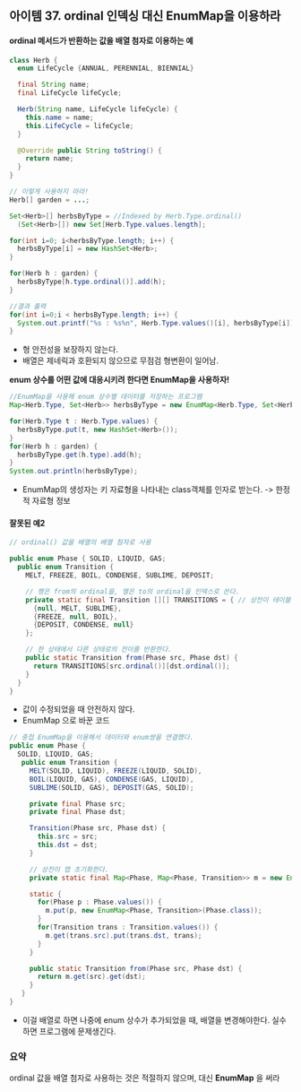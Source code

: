 ## 아이템 37. ordinal 인덱싱 대신 EnumMap을 이용하라

#### ordinal 메서드가 반환하는 값을 배열 첨자로 이용하는 예

```JAVA
class Herb {
  enum LifeCycle {ANNUAL, PERENNIAL, BIENNIAL}

  final String name;
  final LifeCycle lifeCycle;

  Herb(String name, LifeCycle lifeCycle) {
    this.name = name;
    this.LifeCycle = lifeCycle;
  }

  @Override public String toString() {
    return name;
  }
}

// 이렇게 사용하지 마라!
Herb[] garden = ...;

Set<Herb>[] herbsByType = //Indexed by Herb.Type.ordinal()
  (Set<Herb>[]) new Set[Herb.Type.values.length];

for(int i=0; i<herbsByType.length; i++) {
  herbsByType[i] = new HashSet<Herb>;
}

for(Herb h : garden) {
  herbsByType[h.type.ordinal()].add(h);
}

//결과 출력
for(int i=0;i < herbsByType.length; i++) {
  System.out.printf("%s : %s%n", Herb.Type.values()[i], herbsByType[i]);
}
```
  - 형 안전성을 보장하지 않는다.
  - 배열은 제네릭과 호환되지 않으므로 무점검 형변환이 일어남.

**enum 상수를 어떤 값에 대응시키려 한다면 EnumMap을 사용하자!**

```JAVA
//EnumMap을 사용해 enum 상수별 데이터를 저장하는 프로그램
Map<Herb.Type, Set<Herb>> herbsByType = new EnumMap<Herb.Type, Set<Herb>>(Herb.Type.class);

for(Herb.Type t : Herb.Type.values) {
  herbsByType.put(t, new HashSet<Herb>());
}
for(Herb h : garden) {
  herbsByType.get(h.type).add(h);
}
System.out.println(herbsByType);
```
  - EnumMap의 생성자는 키 자료형을 나타내는 class객체를 인자로 받는다. -> 한정적 자료형 정보

#### 잘못된 예2

```JAVA
// ordinal() 값을 배열의 배열 첨자로 사용

public enum Phase { SOLID, LIQUID, GAS;
  public enum Transition {
    MELT, FREEZE, BOIL, CONDENSE, SUBLIME, DEPOSIT;

    // 행은 from의 ordinal을, 열은 to의 ordinal을 인덱스로 쓴다.
    private static final Transition [][] TRANSITIONS = { // 상전이 테이블
      {null, MELT, SUBLIME},
      {FREEZE, null, BOIL},
      {DEPOSIT, CONDENSE, null}
    };

    // 한 상태에서 다른 상태로의 전이를 반환한다.
    public static Transition from(Phase src, Phase dst) {
      return TRANSITIONS[src.ordinal()][dst.ordinal()];
    }
  }
}
```
- 값이 수정되었을 때 안전하지 않다.
- EnumMap 으로 바꾼 코드

```JAVA
// 중첩 EnumMap을 이용해서 데이터와 enum쌍을 연결했다.
public enum Phase {
  SOLID, LIQUID, GAS;
   public enum Transition {
     MELT(SOLID, LIQUID), FREEZE(LIQUID, SOLID),
     BOIL(LIQUID, GAS), CONDENSE(GAS, LIQUID),
     SUBLIME(SOLID, GAS), DEPOSIT(GAS, SOLID);

     private final Phase src;
     private final Phase dst;

     Transition(Phase src, Phase dst) {
       this.src = src;
       this.dst = dst;
     }

     // 상전이 맵 초기화한다.
     private static final Map<Phase, Map<Phase, Transition>> m = new EnumMap<Phase, Map<Phase, Transition>>(Phase.class);

     static {
       for(Phase p : Phase.values()) {
         m.put(p, new EnumMap<Phase, Transition>(Phase.class));
       }
       for(Transition trans : Transition.values()) {
         m.get(trans.src).put(trans.dst, trans);
       }
     }

     public static Transition from(Phase src, Phase dst) {
       return m.get(src).get(dst);
     }
   }
}
```
  - 이걸 배열로 하면 나중에 enum 상수가 추가되었을 때, 배열을 변경해야한다.  실수하면 프로그램에 문제생긴다.

### 요약
ordinal 값을 배열 첨자로 사용하는 것은 적절하지 않으며, 대신 **EnumMap** 을 써라